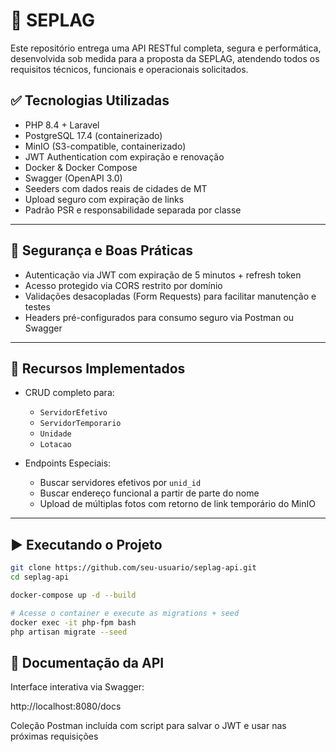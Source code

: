 # 📘 SEPLAG

Este repositório entrega uma API RESTful completa, segura e performática, desenvolvida sob medida para a proposta da SEPLAG, atendendo todos os requisitos técnicos, funcionais e operacionais solicitados.

## ✅ Tecnologias Utilizadas

- PHP 8.4 + Laravel
- PostgreSQL 17.4 (containerizado)
- MinIO (S3-compatible, containerizado)
- JWT Authentication com expiração e renovação
- Docker & Docker Compose
- Swagger (OpenAPI 3.0)
- Seeders com dados reais de cidades de MT
- Upload seguro com expiração de links
- Padrão PSR e responsabilidade separada por classe

---

## 🔐 Segurança e Boas Práticas

- Autenticação via JWT com expiração de 5 minutos + refresh token
- Acesso protegido via CORS restrito por domínio
- Validações desacopladas (Form Requests) para facilitar manutenção e testes
- Headers pré-configurados para consumo seguro via Postman ou Swagger

---

## 🧪 Recursos Implementados

- CRUD completo para:
  - `ServidorEfetivo`
  - `ServidorTemporario`
  - `Unidade`
  - `Lotacao`

- Endpoints Especiais:
  - Buscar servidores efetivos por `unid_id`
  - Buscar endereço funcional a partir de parte do nome
  - Upload de múltiplas fotos com retorno de link temporário do MinIO

---

## ▶️ Executando o Projeto

```bash
git clone https://github.com/seu-usuario/seplag-api.git
cd seplag-api

docker-compose up -d --build

# Acesse o container e execute as migrations + seed
docker exec -it php-fpm bash
php artisan migrate --seed
```

## 🧾 Documentação da API

Interface interativa via Swagger:

http://localhost:8080/docs

Coleção Postman incluída com script para salvar o JWT e usar nas próximas requisições
